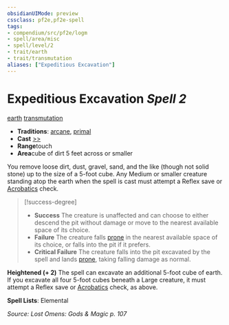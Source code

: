 ```yaml
---
obsidianUIMode: preview
cssclass: pf2e,pf2e-spell
tags:
- compendium/src/pf2e/logm
- spell/area/misc
- spell/level/2
- trait/earth
- trait/transmutation
aliases: ["Expeditious Excavation"]
---
```

# Expeditious Excavation *Spell 2*   
[earth](rules/traits/earth.md "Earth Energy & Element Trait")  [transmutation](rules/traits/transmutation.md "Transmutation School Trait")  

- **Traditions**: [arcane](rules/traits/arcane.md "Arcane Tradition Trait"), [primal](rules/traits/primal.md "Primal Tradition Trait")
- **Cast** [>>](rules/core-rulebook/chapter-9-playing-the-game.md#Actions "Two-Action") 
- **Range**touch
- **Area**cube of dirt 5 feet across or smaller

You remove loose dirt, dust, gravel, sand, and the like (though not solid stone) up to the size of a 5-foot cube. Any Medium or smaller creature standing atop the earth when the spell is cast must attempt a Reflex save or [Acrobatics](compendium/skills.md#Acrobatics) check.

> [!success-degree] 
> - **Success** The creature is unaffected and can choose to either descend the pit without damage or move to the nearest available space of its choice.
> - **Failure** The creature falls [prone](rules/conditions.md#Prone) in the nearest available space of its choice, or falls into the pit if it prefers.
> - **Critical Failure** The creature falls into the pit excavated by the spell and lands [prone](rules/conditions.md#Prone), taking falling damage as normal.

**Heightened (+ 2)** The spell can excavate an additional 5-foot cube of earth. If you excavate all four 5-foot cubes beneath a Large creature, it must attempt a Reflex save or [Acrobatics](compendium/skills.md#Acrobatics) check, as above.

**Spell Lists**: Elemental

*Source: Lost Omens: Gods & Magic p. 107*